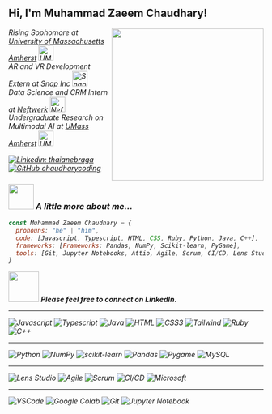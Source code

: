 <h2> Hi, I'm Muhammad Zaeem Chaudhary! </h2><img align='right' src="https://i.giphy.com/media/v1.Y2lkPTc5MGI3NjExcGVncnVyNnY1NjlmNnFmc3ppYTF1cjhqc2k5MWlwa2JtYm4ycW1obCZlcD12MV9pbnRlcm5hbF9naWZfYnlfaWQmY3Q9Zw/Dh5q0sShxgp13DwrvG/giphy.gif" width="300">
<p style="line-height: 1.2;">
  <em>Rising Sophomore at <a href="https://www.umass.edu/">University of Massachusetts Amherst</a> <img src="https://media.giphy.com/media/fYSnHlufseco8Fh93Z/giphy.gif" width="30" alt="UMass Amherst"> <br>
  AR and VR Development Extern at <a href="https://snap.com/enUS">Snap Inc</a> <img src="https://media.giphy.com/media/WUlplcMpOCEmTGBtBW/giphy.gif" width="30" alt="Snap Inc"> <br>
  Data Science and CRM Intern at <a href="https://www.neftwerk.com/">Neftwerk</a> <img src="https://media.giphy.com/media/WUlplcMpOCEmTGBtBW/giphy.gif" width="30" alt="Neftwerk"> <br>
  Undergraduate Research on Multimodal AI at <a href="https://www.umass.edu/">UMass Amherst</a> <img src="https://media.giphy.com/media/WUlplcMpOCEmTGBtBW/giphy.gif" width="30" alt="UMass Amherst"> <br>
  




                                                                                                                             
                                                                                                                             

[![Linkedin: thaianebraga](https://img.shields.io/badge/-ZaeemChaudhary-blue?style=flat-square&logo=Linkedin&logoColor=white&link=https://www.linkedin.com/in/thaianebraga/)](https://www.linkedin.com/in/zaeem-chaudhary/)
[![GitHub chaudharycoding](https://img.shields.io/badge/GitHub-chaudharycoding-blue?style=social)](https://github.com/chaudharycoding)


### <img src="https://media.giphy.com/media/VgCDAzcKvsR6OM0uWg/giphy.gif" width="50"> A little more about me...  

```javascript
const Muhammad Zaeem Chaudhary = {
  pronouns: "he" | "him",
  code: [Javascript, Typescript, HTML, CSS, Ruby, Python, Java, C++],
  frameworks: [Frameworks: Pandas, NumPy, Scikit-learn, PyGame],
  tools: [Git, Jupyter Notebooks, Attio, Agile, Scrum, CI/CD, Lens Studio, Microsoft Suite],
}
```

<img src="https://media.giphy.com/media/LnQjpWaON8nhr21vNW/giphy.gif" width="60"> <em><b>Please feel free to connect on LinkedIn. </b><b></b></em>

---

![Javascript](https://img.shields.io/badge/Javascript-F0DB4F?style=for-the-badge&labelColor=black&logo=javascript&logoColor=F0DB4F)
![Typescript](https://img.shields.io/badge/Typescript-007acc?style=for-the-badge&labelColor=black&logo=typescript&logoColor=007acc)
![Java](https://img.shields.io/badge/Java-007396?style=for-the-badge&logo=java&logoColor=white)
![HTML](https://img.shields.io/badge/HTML5-E34F26?style=for-the-badge&logo=html5&logoColor=white)
![CSS3](https://img.shields.io/badge/CSS3-1572B6?style=for-the-badge&logo=css3&logoColor=white)
![Tailwind](https://img.shields.io/badge/Tailwind_CSS-092749?style=for-the-badge&logo=tailwindcss&logoColor=06B6D4&labelColor=000000)
![Ruby](https://img.shields.io/badge/Ruby-CC342D?style=for-the-badge&logo=ruby&logoColor=white)
![C++](https://img.shields.io/badge/C%2B%2B-00599C?style=for-the-badge&logo=c%2B%2B&logoColor=white&labelColor=000000)



--------------------------------------------
![Python](https://img.shields.io/badge/Python-3776AB?style=for-the-badge&logo=python&logoColor=white)
![NumPy](https://img.shields.io/badge/NumPy-013243?style=for-the-badge&logo=numpy&logoColor=white)
![scikit-learn](https://img.shields.io/badge/scikit--learn-F7931E?style=for-the-badge&logo=scikit-learn&logoColor=white)
![Pandas](https://img.shields.io/badge/Pandas-150458?style=for-the-badge&logo=pandas&logoColor=white)
![Pygame](https://img.shields.io/badge/Pygame-3767AD?style=for-the-badge&logo=pygame&logoColor=white&labelColor=000000)
![MySQL](https://img.shields.io/badge/MySQL-4479A1?style=for-the-badge&logo=mysql&logoColor=white)

--------------------------------------------
![Lens Studio](https://img.shields.io/badge/Lens_Studio-FFFC00?style=for-the-badge&logo=snapchat&logoColor=000000&labelColor=000000)
![Agile](https://img.shields.io/badge/Agile-44C1C0?style=for-the-badge&logo=agile&logoColor=white&labelColor=000000)
![Scrum](https://img.shields.io/badge/Scrum-6DB33F?style=for-the-badge&logo=scrum&logoColor=white&labelColor=000000)
![CI/CD](https://img.shields.io/badge/CI%2FCD-0078D7?style=for-the-badge&logo=devops&logoColor=white&labelColor=000000)
![Microsoft](https://img.shields.io/badge/Microsoft_Suite-D83B01?style=for-the-badge&logo=microsoft-office&logoColor=white&labelColor=000000)

--------------------------------------------

![VSCode](https://img.shields.io/badge/Visual_Studio-0078d7?style=for-the-badge&logo=visual%20studio&logoColor=white)
![Google Colab](https://img.shields.io/badge/Google%20Colab-F9AB00?style=for-the-badge&logo=google-colab&logoColor=white)
![Git](https://img.shields.io/badge/Git-F05032?style=for-the-badge&logo=git&logoColor=white)
![Jupyter Notebook](https://img.shields.io/badge/Jupyter_Notebook-F37626?style=for-the-badge&logo=jupyter&logoColor=white&labelColor=000000)








